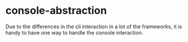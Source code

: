 # console-abstraction
Due to the differences in the cli interaction in a lot of the frameworks, it is handy to have one way to handle the console interaction.
